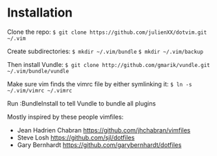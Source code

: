 Installation
============

Clone the repo:
`$ git clone https://github.com/julienXX/dotvim.git ~/.vim`

Create subdirectories:
`$ mkdir ~/.vim/bundle`
`$ mkdir ~/.vim/backup`

Then install Vundle:
`$ git clone http://github.com/gmarik/vundle.git ~/.vim/bundle/vundle`

Make sure vim finds the vimrc file by either symlinking it:
`$ ln -s ~/.vim/vimrc ~/.vimrc`

Run :BundleInstall to tell Vundle to bundle all plugins

Mostly inspired by these people vimfiles:

* Jean Hadrien Chabran https://github.com/jhchabran/vimfiles
* Steve Losh https://github.com/sjl/dotfiles
* Gary Bernhardt https://github.com/garybernhardt/dotfiles

